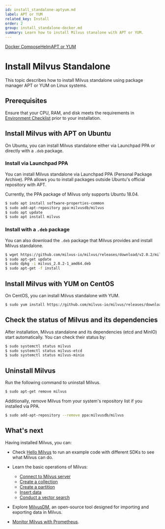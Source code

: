```yaml
---
id: install_standalone-aptyum.md
label: APT or YUM
related_key: Install
order: 2
group: install_standalone-docker.md
summary: Learn how to install Milvus stanalone with APT or YUM.
---
```


<div class="tab-wrapper"><a href="install_standalone-docker.md" class=''>Docker Compose</a><a href="install_standalone-helm.md" class=''>Helm</a><a href="install_standalone-aptyum.md" class='active '>APT or YUM</a></div>

# Install Milvus Standalone

This topic describes how to install Milvus standalone using package manager APT or YUM on Linux systems.

## Prerequisites

Ensure that your CPU, RAM, and disk meets the requirements in [Environment Checklist](prerequisite-docker.md) prior to your installation.

## Install Milvus with APT on Ubuntu

On Ubuntu, you can install Milvus standalone either via Launchpad PPA or directly with a `.deb` package.

### Install via Launchpad PPA

You can install Milvus standalone via Launchpad PPA (Personal Package Archive). PPA allows you to install packages outside Ubuntu's official repository with APT.

<div class="alert note">
Currently, the PPA package of Milvus only supports Ubuntu 18.04.
</div>

```bash
$ sudo apt install software-properties-common
$ sudo add-apt-repository ppa:milvusdb/milvus
$ sudo apt update
$ sudo apt install milvus
```

### Install with a `.deb` package

You can also download the `.deb` package that Milvus provides and install Milvus standalone.

```bash
$ wget https://github.com/milvus-io/milvus/releases/download/v2.0.2/milvus_2.0.2-1_amd64.deb
$ sudo apt-get update
$ sudo dpkg -i milvus_2.0.2-1_amd64.deb
$ sudo apt-get -f install
```

## Install Milvus with YUM on CentOS

On CentOS, you can install Milvus standalone with YUM.

```bash
$ sudo yum install https://github.com/milvus-io/milvus/releases/download/v2.0.2/milvus-2.0.2-.el7.x86_64.rpm
```

## Check the status of Milvus and its dependencies

After installation, Milvus standalone and its dependencies (etcd and MinIO) start automatically. You can check their status by:

```bash
$ sudo systemctl status milvus
$ sudo systemctl status milvus-etcd
$ sudo systemctl status milvus-minio
```

## Uninstall Milvus

Run the following command to uninstall Milvus.

```bash
$ sudo apt-get remove milvus
```

Additionally, remove Milvus from your system's repository list if you installed via PPA.

```bash
$ sudo add-apt-repository --remove ppa:milvusdb/milvus
````

## What's next

Having installed Milvus, you can:

- Check [Hello Milvus](example_code.md) to run an example code with different SDKs to see what Milvus can do.

- Learn the basic operations of Milvus:
  - [Connect to Milvus server](manage_connection.md)
  - [Create a collection](create_collection.md)
  - [Create a partition](create_partition.md)
  - [Insert data](insert_data.md)
  - [Conduct a vector search](search.md)

- Explore [MilvusDM](migrate_overview.md), an open-source tool designed for importing and exporting data in Milvus.
- [Monitor Milvus with Prometheus](monitor.md).
